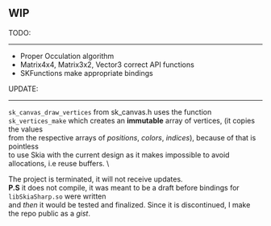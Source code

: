 ## WIP

TODO:
___________________________________
- Proper Occulation algorithm
- Matrix4x4, Matrix3x2, Vector3 correct API functions
- SKFunctions make appropriate bindings


UPDATE:
_____________________________________
`sk_canvas_draw_vertices` from sk_canvas.h uses the function \
`sk_vertices_make` 
which creates an **immutable** array of vertices, (it copies the values\
from the respective arrays of *positions*, *colors*, *indices*), because of that is pointless \
to use Skia with the current design as it makes impossible to avoid allocations, i.e reuse buffers. \


The project is terminated, it will not receive updates.\
**P.S** it does not compile, it was meant to be a draft before bindings for `libSkiaSharp.so` were written \
and *then* it would be tested and finalized. Since it is discontinued, I make the repo public as a *gist*.
 

